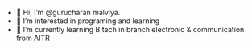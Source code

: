 - 👋 Hi, I’m @gurucharan malviya.
- 👀 I’m interested in programing and learning 
- 🌱 I’m currently learning B.tech in branch electronic & communication from AITR
   
